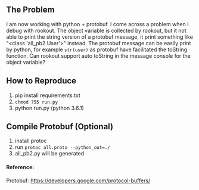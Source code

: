 ## The Problem
I am now working with python + protobuf. I come across a problem when I debug with rookout. The object variable is collected by rookout, but it not able to print the string version of a protobuf message, it print something like "<class 'all_pb2.User'>" instead. The protobuf message can be easily print by python, for example `str(user)` as protobuf have facilitated the toString function. Can rookout support auto toString in the message console for the object variable?

## How to Reproduce
1. pip install requirements.txt
2. `chmod 755 run.py` 
3. python run.py (python 3.6.1)

## Compile Protobuf (Optional)
1. install protoc
2. run `protoc all.proto --python_out=./`
3. all_pb2.py will be generated



#### Reference:
Protobuf: https://developers.google.com/protocol-buffers/

